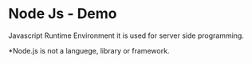 # Node Js - Demo

Javascript Runtime Environment
it is used for server side programming.

*Node.js is not a languege, library or framework.